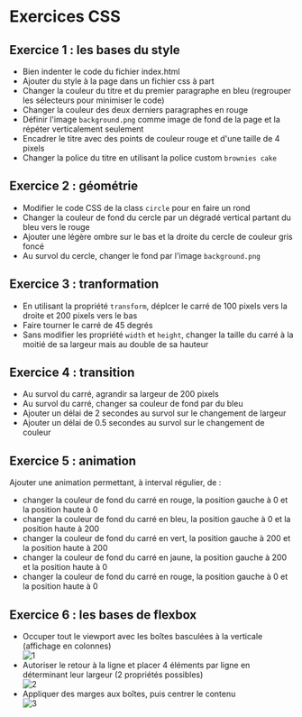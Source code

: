 # Exercices CSS

## Exercice 1 : les bases du style
- Bien indenter le code du fichier index.html
- Ajouter du style à la page dans un fichier css à part
- Changer la couleur du titre et du premier paragraphe en bleu (regrouper les sélecteurs pour minimiser le code)
- Changer la couleur des deux derniers paragraphes en rouge
- Définir l'image `background.png` comme image de fond de la page et la répéter verticalement seulement
- Encadrer le titre avec des points de couleur rouge et d'une taille de 4 pixels
- Changer la police du titre en utilisant la police custom `brownies cake`

## Exercice 2 : géométrie
- Modifier le code CSS de la class `circle` pour en faire un rond
- Changer la couleur de fond du cercle par un dégradé vertical partant du bleu vers le rouge
- Ajouter une légère ombre sur le bas et la droite du cercle de couleur gris foncé
- Au survol du cercle, changer le fond par l'image `background.png`

## Exercice 3 : tranformation
- En utilisant la propriété `transform`, déplcer le carré de 100 pixels vers la droite et 200 pixels vers le bas
- Faire tourner le carré de 45 degrés
- Sans modifier les propriété `width` et `height`, changer la taille du carré à la moitié de sa largeur mais au double de sa hauteur

## Exercice 4 : transition
- Au survol du carré, agrandir sa largeur de 200 pixels
- Au survol du carré, changer sa couleur de fond par du bleu
- Ajouter un délai de 2 secondes au survol sur le changement de largeur
- Ajouter un délai de 0.5 secondes au survol sur le changement de couleur

## Exercice 5 : animation
Ajouter une animation permettant, à interval régulier, de :
- changer la couleur de fond du carré en rouge, la position gauche à 0 et la position haute à 0
- changer la couleur de fond du carré en bleu, la position gauche à 0 et la position haute à 200
- changer la couleur de fond du carré en vert, la position gauche à 200 et la position haute à 200
- changer la couleur de fond du carré en jaune, la position gauche à 200 et la position haute à 0
- changer la couleur de fond du carré en rouge, la position gauche à 0 et la position haute à 0

## Exercice 6 : les bases de flexbox
- Occuper tout le viewport avec les boîtes basculées à la verticale (affichage en colonnes)  
![1](https://github.com/thomasbulle/exercise-css-OC/blob/main/exercise-6/casestudy_flexbox_1_1.png)
- Autoriser le retour à la ligne et placer 4 éléments par ligne en déterminant leur largeur (2 propriétés possibles)  
![2](https://github.com/thomasbulle/exercise-css-OC/blob/main/exercise-6/casestudy_flexbox_1_2.png)
- Appliquer des marges aux boîtes, puis centrer le contenu  
![3](https://github.com/thomasbulle/exercise-css-OC/blob/main/exercise-6/casestudy_flexbox_1_3.png)
